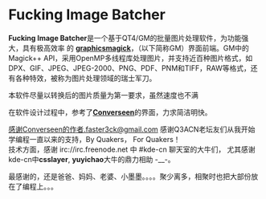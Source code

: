 Fucking Image Batcher
==========
**Fucking Image Batcher**是一个基于QT4/GM的批量图片处理软件，为功能强大，具有极高效率
的 [**graphicsmagick**](http://www.graphicsmagick.org/)，（以下简称GM）界面前端。GM中的Magick++
API，采用OpenMP多线程库处理图片，并支持近百种图片格式，如DPX、GIF、JPEG、JPEG-2000、PNG、PDF、PNM和TIFF，RAW等格式，还有各种特效，被称为图片处理领域的瑞士军刀。

本软件尽量以转换后的图片质量为第一要求，虽然速度也不满


在软件设计过程中，参考了[**Converseen**](http://converseen.sf.net)的界面，力求简洁明快。

感谢Converseen的作者.faster3ck@gmail.com
感谢Q3ACN老坛友们从我开始学编程一直以来的支持，By Quakers， For Quakers！  
技术方面，感谢 irc://irc.freenode.net 中 #kde-cn 聊天室的大牛们， 
尤其感谢kde-cn中**csslayer**, **yuyichao**大牛的鼎力相助 -__-。

最感谢的，还是爸爸、妈妈、老婆、小墨墨。。。。聚少离多，相聚时也把大部份放在了编程上。。。

